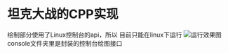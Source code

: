 # 坦克大战的CPP实现
绘制部分使用了Linux控制台的api，所以 目前只能在linux下运行
![运行效果图](https://upload-images.jianshu.io/upload_images/12618874-1d744f306aa5b0a9.png?imageMogr2/auto-orient/strip%7CimageView2/2/w/1240)
console文件夹里是封装的控制台绘图接口